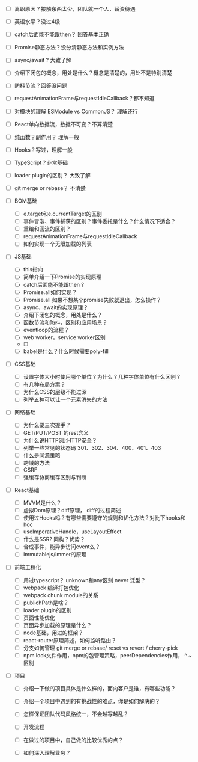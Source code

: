 - [ ] 离职原因？接触东西太少，团队就一个人，薪资待遇
- [ ] 英语水平？没过4级
- [ ] catch后面能不能跟then？ 回答基本正确
- [ ] Promise静态方法？没分清静态方法和实例方法
- [ ] async/await ?  大致了解
- [ ] 介绍下闭包的概念，用处是什么？概念是清楚的，用处不是特别清楚
- [ ] 防抖节流？回答没问题
- [ ] requestAnimationFrame与requestIdleCallback？都不知道
- [ ] 对模块的理解 ESModule vs CommonJS？ 理解还行
- [ ] React单向数据流，数据不可变？不算清楚
- [ ] 纯函数？副作用？ 理解一般
- [ ] Hooks？写过，理解一般
- [ ] TypeScript？非常基础
- [ ] loader plugin的区别？ 大致了解
- [ ] git merge or rebase？ 不清楚



- [ ] BOM基础
  - [ ] e.target和e.currentTarget的区别
  - [ ] 事件冒泡、事件捕获的区别？事件委托是什么？什么情况下适合？
  - [ ] 重绘和回流的区别？
  - [ ] requestAnimationFrame与requestIdleCallback
  - [ ] 如何实现一个无限加载的列表
- [ ] JS基础

  - [ ] this指向
  - [ ] 简单介绍一下Promise的实现原理
  - [ ] catch后面能不能跟then？
  - [ ] Promise.all如何实现？
  - [ ] Promise.all 如果不想某个promise失败就退出，怎么操作？
  - [ ] async、await的实现原理？
  - [ ] 介绍下闭包的概念，用处是什么？
  - [ ] 函数节流和防抖，区别和应用场景？
  - [ ] eventloop的流程？
  - [ ] web worker，service worker区别
  - [ ] 
  - [ ] babel是什么？什么时候需要poly-fill
- [ ] CSS基础

  - [ ] 设置字体大小时使用哪个单位？为什么？几种字体单位有什么区别？
  - [ ] 有几种布局方案？
  - [ ] 为什么CSS的层级不能过深
  - [ ] 列举五种可以让一个元素消失的方法
- [ ] 网络基础

  - [ ] 为什么要三次握手？
  - [ ] GET/PUT/POST 的rest含义
  - [ ] 为什么说HTTPS比HTTP安全？
  - [ ] 列举一些常见的状态码  301、302、304、400、401、403
  - [ ] 什么是同源策略
  - [ ] 跨域的方法
  - [ ] CSRF
  - [ ] 强缓存协商缓存区别与判断
- [ ] React基础

  - [ ] MVVM是什么？
  - [ ] 虚拟Dom原理？diff原理， diff的过程简述
  - [ ] 使用过Hooks吗？有哪些需要遵守的规则和优化方法？对比下hooks和hoc
  - [ ] useImperativeHandle，useLayoutEffect
  - [ ] 什么是SSR? 同构？优势？
  - [ ] 合成事件，能异步访问event么？
  - [ ] immutablejs/immer的原理
- [ ] 前端工程化

  - [ ] 用过typescript？ unknown和any区别 never 泛型？
  - [ ] webpack 编译打包优化
  - [ ] webpack chunk module的关系
  - [ ] publichPath是啥？
  - [ ] loader plugin的区别
  - [ ] 页面性能优化
  - [ ] 页面异步加载的原理是什么？
  - [ ] node基础，用过的框架？
  - [ ] react-router原理简述，如何监听路由？
  - [ ] 分支如何管理 git merge or rebase/ reset vs revert / cherry-pick
  - [ ] npm lock文件作用，npm的包管理策略，peerDependencies作用， ^ ~ 区别
- [ ] 项目

  - [ ] 介绍一下做的项目具体是什么样的，面向客户是谁，有哪些功能？
  - [ ] 介绍一个项目中遇到的有挑战性的难点，你是如何解决的？
  - [ ] 怎样保证团队代码风格统一，不会越写越乱？
  - [ ] 开发流程
  - [ ] 在做过的项目中，自己做的比较优秀的点？
  - [ ] 如何深入理解业务？

